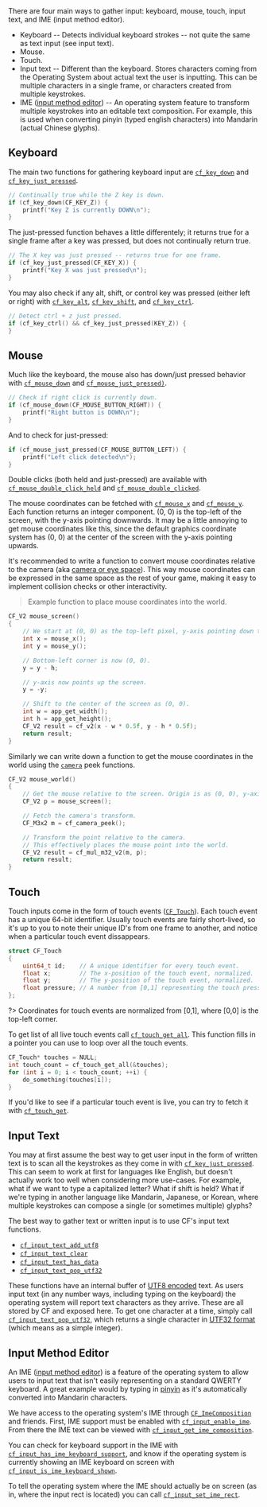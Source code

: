 [](../header.md ':include')

<br>

There are four main ways to gather input: keyboard, mouse, touch, input text, and IME (input method editor).

- Keyboard -- Detects individual keyboard strokes -- not quite the same as text input (see input text).
- Mouse.
- Touch.
- Input text -- Different than the keyboard. Stores characters coming from the Operating System about actual text the user is inputting. This can be multiple characters in a single frame, or characters created from multiple keystrokes.
- IME ([input method editor](https://learn.microsoft.com/en-us/windows/apps/design/input/input-method-editors)) -- An operating system feature to transform multiple keystrokes into an editable text composition. For example, this is used when converting pinyin (typed english characters) into Mandarin (actual Chinese glyphs).

## Keyboard

The main two functions for gathering keyboard input are [`cf_key_down`](https://randygaul.github.io/cute_framework/#/input/cf_key_down) and [`cf_key_just_pressed`](https://randygaul.github.io/cute_framework/#/input/cf_key_just_pressed).

```cpp
// Continually true while the Z key is down.
if (cf_key_down(CF_KEY_Z)) {
	printf("Key Z is currently DOWN\n");
}
```

The just-pressed function behaves a little differentely; it returns true for a single frame after a key was pressed, but does not continually return true.

```cpp
// The X key was just pressed -- returns true for one frame.
if (cf_key_just_pressed(CF_KEY_X)) {
	printf("Key X was just pressed\n");
}
```

You may also check if any alt, shift, or control key was pressed (either left or right) with [`cf_key_alt`](https://randygaul.github.io/cute_framework/#/input/cf_key_alt), [`cf_key_shift`](https://randygaul.github.io/cute_framework/#/input/cf_key_shift), and [`cf_key_ctrl`](https://randygaul.github.io/cute_framework/#/input/cf_key_ctrl).

```cpp
// Detect ctrl + z just pressed.
if (cf_key_ctrl() && cf_key_just_pressed(KEY_Z)) {
}
```

## Mouse

Much like the keyboard, the mouse also has down/just pressed behavior with [`cf_mouse_down`](https://randygaul.github.io/cute_framework/#/input/cf_mouse_down) and [`cf_mouse_just_pressed)`](https://randygaul.github.io/cute_framework/#/input/cf_mouse_just_pressed).

```cpp
// Check if right click is currently down.
if (cf_mouse_down(CF_MOUSE_BUTTON_RIGHT)) {
	printf("Right button is DOWN\n");
}
```

And to check for just-pressed:

```cpp
if (cf_mouse_just_pressed(CF_MOUSE_BUTTON_LEFT)) {
	printf("Left click detected\n");
}
```

Double clicks (both held and just-pressed) are available with [`cf_mouse_double_click_held`](https://randygaul.github.io/cute_framework/#/input/cf_mouse_double_click_held) and [`cf_mouse_double_clicked`](https://randygaul.github.io/cute_framework/#/input/cf_mouse_double_clicked).

The mouse coordinates can be fetched with [`cf_mouse_x`](https://randygaul.github.io/cute_framework/#/input/cf_mouse_x) and [`cf_mouse_y`](https://randygaul.github.io/cute_framework/#/input/cf_mouse_y). Each function returns an integer component. (0, 0) is the top-left of the screen, with the y-axis pointing downwards. It may be a little annoying to get mouse coordinates like this, since the default graphics coordinate system has (0, 0) at the center of the screen with the y-axis pointing upwards.

It's recommended to write a function to convert mouse coordinates relative to the camera (aka [camera or eye space](https://gamedev.stackexchange.com/questions/65783/what-are-world-space-and-eye-space-in-game-development)). This way mouse coordinates can be expressed in the same space as the rest of your game, making it easy to implement collision checks or other interactivity.

> Example function to place mouse coordinates into the world.

```cpp
CF_V2 mouse_screen()
{
	// We start at (0, 0) as the top-left pixel, y-axis pointing down the screen.
	int x = mouse_x();
	int y = mouse_y();

	// Bottom-left corner is now (0, 0).
	y = y - h;

	// y-axis now points up the screen.
	y = -y;

	// Shift to the center of the screen as (0, 0).
	int w = app_get_width();
	int h = app_get_height();
	CF_V2 result = cf_v2(x - w * 0.5f, y - h * 0.5f);
	return result;
}
```

Similarly we can write down a function to get the mouse coordinates in the world using the [`camera`](https://randygaul.github.io/cute_framework/#/topics/camera) peek functions.

```cpp
CF_V2 mouse_world()
{
	// Get the mouse relative to the screen. Origin is as (0, 0), y-axis pointing upwards.
	CF_V2 p = mouse_screen();

	// Fetch the camera's transform.
	CF_M3x2 m = cf_camera_peek();

	// Transform the point relative to the camera.
	// This effectively places the mouse point into the world.
	CF_V2 result = cf_mul_m32_v2(m, p);
	return result;
}
```

## Touch

Touch inputs come in the form of touch events ([`CF_Touch`](https://randygaul.github.io/cute_framework/#/input/cf_touch)). Each touch event has a unique 64-bit identifier. Usually touch events are fairly short-lived, so it's up to you to note their unique ID's from one frame to another, and notice when a particular touch event dissappears.

```cpp
struct CF_Touch
{
	uint64_t id;    // A unique identifier for every touch event.
	float x;        // The x-position of the touch event, normalized.
	float y;        // The y-position of the touch event, normalized.
	float pressure; // A number from [0,1] representing the touch pressure.
};
```

?> Coordinates for touch events are normalized from [0,1], where [0,0] is the top-left corner.

To get list of all live touch events call [`cf_touch_get_all`](https://randygaul.github.io/cute_framework/#/input/cf_touch_get_all). This function fills in a pointer you can use to loop over all the touch events.

```cpp
CF_Touch* touches = NULL;
int touch_count = cf_touch_get_all(&touches);
for (int i = 0; i < touch_count; ++i) {
	do_something(touches[i]);
}
```

If you'd like to see if a particular touch event is live, you can try to fetch it with [`cf_touch_get`](https://randygaul.github.io/cute_framework/#/input/cf_touch_get).

## Input Text

You may at first assume the best way to get user input in the form of written text is to scan all the keystrokes as they come in with [`cf_key_just_pressed`](https://randygaul.github.io/cute_framework/#/input/cf_key_just_pressed). This can seem to work at first for languages like English, but doesn't actually work too well when considering more use-cases. For example, what if we want to type a capitalized letter? What if shift is held? What if we're typing in another language like Mandarin, Japanese, or Korean, where multiple keystrokes can compose a single (or sometimes multiple) glyphs?

The best way to gather text or written input is to use CF's input text functions.

- [`cf_input_text_add_utf8`](https://randygaul.github.io/cute_framework/#/input/cf_input_text_add_utf8)
- [`cf_input_text_clear`](https://randygaul.github.io/cute_framework/#/input/cf_input_text_clear)
- [`cf_input_text_has_data`](https://randygaul.github.io/cute_framework/#/input/cf_input_text_has_data)
- [`cf_input_text_pop_utf32`](https://randygaul.github.io/cute_framework/#/input/cf_input_text_pop_utf32)

These functions have an internal buffer of [UTF8 encoded](https://en.wikipedia.org/wiki/UTF-8) text. As users input text (in any number ways, including typing on the keyboard) the operating system will report text characters as they arrive. These are all stored by CF and exposed here. To get one character at a time, simply call [`cf_input_text_pop_utf32`](https://randygaul.github.io/cute_framework/#/input/cf_input_text_pop_utf32), which returns a single character in [UTF32 format](https://en.wikipedia.org/wiki/UTF-32) (which means as a simple integer).

## Input Method Editor

An IME ([input method editor](https://learn.microsoft.com/en-us/windows/apps/design/input/input-method-editors)) is a feature of the operating system to allow users to input text that isn't easily representing on a standard QWERTY keyboard. A great example would by typing in [pinyin](https://en.wikipedia.org/wiki/Pinyin) as it's automatically converted into Mandarin characters.

We have access to the operating system's IME through [`CF_ImeComposition`](https://randygaul.github.io/cute_framework/#/input/cf_imecomposition) and friends. First, IME support must be enabled with [`cf_input_enable_ime`](https://randygaul.github.io/cute_framework/#/input/cf_input_enable_ime). From there the IME text can be viewed with [`cf_input_get_ime_composition`](https://randygaul.github.io/cute_framework/#/input/cf_input_get_ime_composition).

You can check for keyboard support in the IME with [`cf_input_has_ime_keyboard_support`](https://randygaul.github.io/cute_framework/#/input/cf_input_has_ime_keyboard_support), and know if the operating system is currently showing an IME keyboard on screen with [`cf_input_is_ime_keyboard_shown`](https://randygaul.github.io/cute_framework/#/input/cf_input_is_ime_keyboard_shown).

To tell the operating system where the IME should actually be on screen (as in, where the input rect is located) you can call [`cf_input_set_ime_rect`](https://randygaul.github.io/cute_framework/#/input/cf_input_set_ime_rect).

